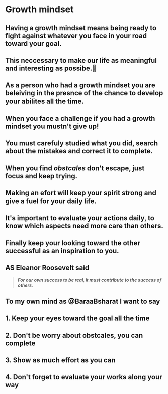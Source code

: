 # Growth mindset
## Having a growth mindset means being ready to fight against whatever you face in your road toward your goal. 
## This neccessary to make our life as meaningful and interesting as possibe.:muscle:
## As a person who had a growth mindset you are beleiving in the presnce of the chance to develop your abilites all the time.
## When you face a **challenge** if you had a growth mindset you mustn't give up! 
## You must carefuly studied what you did, search about the mistakes and correct it to complete. 
## When you find ***obstcales*** don't escape, just focus and keep trying. 
## Making an **efort** will keep your spirit strong and give a fuel for your daily life. 
## It's important to **evaluate** your actions daily, to know which aspects need more care than others. 
## Finally keep your looking toward the other successful as an inspiration to you. 
## AS Eleanor Roosevelt said 
> ***For our own success to be real, it must contribute to the success of others***.
## To my own mind as @BaraaBsharat I want to say 
## 1. Keep your eyes toward the goal all the time 
## 2. Don't be worry about obstcales, you can complete 
## 3. Show as much effort as you can 
## 4. Don't forget to evaluate your works along your way